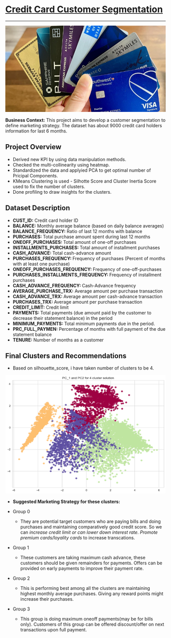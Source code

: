 # <u> Credit Card Customer Segmentation</u>

--------------------------------------------------------------------------------
<p align="center">
  <img src="credit_cards.jpeg" style="width: 800px; height: 270px;" />
</p>



**Business Context:** This project aims to develop a customer segmentation to define marketing strategy. The dataset has about 9000 credit card holders information for last 6 months.


## Project Overview
* Derived new KPI by using data manipulation methods.
* Checked the multi-collinearity using heatmap.
* Standardized the data and applyied PCA to get optimal number of Pricipal Components.
* KMeans Clustering is used - Silhotte Score and Cluster Inertia Score used to fix the number of clusters.
* Done profiling to draw insights for the clusters.

## Dataset Description

* <b>CUST_ID:</b>   Credit card holder ID<br>
* <b>BALANCE:</b>    Monthly average balance (based on daily balance averages)<br>
* <b>BALANCE_FREQUENCY:</b>    Ratio of last 12 months with balance<br>
* <b>PURCHASES: </b>   Total purchase amount spent during last 12 months<br>
* <b>ONEOFF_PURCHASES: </b>   Total amount of one-off purchases<br>
* <b>INSTALLMENTS_PURCHASES: </b>   Total amount of installment purchases<br>
* <b>CASH_ADVANCE: </b>   Total cash-advance amount<br>
* <b>PURCHASES_FREQUENCY: </b>   Frequency of purchases (Percent of months with at least one purchase)<br>
* <b>ONEOFF_PURCHASES_FREQUENCY: </b>   Frequency of one-off-purchases<br>
* <b>PURCHASES_INSTALLMENTS_FREQUENCY:   </b> Frequency of installment purchases<br>
* <b>CASH_ADVANCE_FREQUENCY:   </b> Cash-Advance frequency<br>
* <b>AVERAGE_PURCHASE_TRX:</b>    Average amount per purchase transaction<br>
* <b>CASH_ADVANCE_TRX: </b>   Average amount per cash-advance transaction<br>
* <b>PURCHASES_TRX: </b>   Average amount per purchase transaction<br>
* <b>CREDIT_LIMIT:</b>    Credit limit<br>
* <b>PAYMENTS: </b>   Total payments (due amount paid by the customer to decrease their statement balance) in the period<br>
* <b>MINIMUM_PAYMENTS: </b>   Total minimum payments due in the period.<br>
* <b>PRC_FULL_PAYMEN: </b>   Percentage of months with full payment of the due statement balance<br>
* <b>TENURE: </b>   Number of months as a customer<br>


## Final Clusters and Recommendations 
* Based on silhouette_score, i have taken number of clusters to be 4.

<p align="center"><img src="Picture5_clusters_plot.png"  style="width: 600px; height: 370px" /></p>

* **Suggested Marketing Strategy for these clusters:**


* Group 0 
   - They are potential target customers who are paying bills and doing purchases and maintaining comparatively good credit score. So we can <i>increase credit limit or can lower down interest rate. Promote premium cards/loyality cards</i> to increase transcations.
   
* Group 1
   - These customers are taking maximum cash advance, these customers should be given remainders for payments. Offers can be provided on early payments to improve their payment rate.

* Group 2
   - This is performing best among all the clusters are maintaining highest monthly average purchases. Giving any reward points might increase their purchases.
   
* Group 3
   - This group is doing maximum oneoff payments(may be for bills only). Customers of this group can be offered discount/offer on next transactions upon full payment.
   
